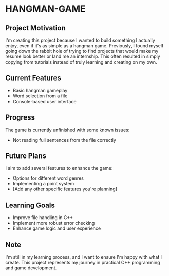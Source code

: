 # HANGMAN-GAME

## Project Motivation
I'm creating this project because I wanted to build something I actually enjoy, even if it's as simple as a hangman game. Previously, I found myself going down the rabbit hole of trying to find projects that would make my resume look better or land me an internship. This often resulted in simply copying from tutorials instead of truly learning and creating on my own.

## Current Features
- Basic hangman gameplay
- Word selection from a file
- Console-based user interface

## Progress
The game is currently unfinished with some known issues:
- Not reading full sentences from the file correctly

## Future Plans
I aim to add several features to enhance the game:
- Options for different word genres
- Implementing a point system
- [Add any other specific features you're planning]

## Learning Goals
- Improve file handling in C++
- Implement more robust error checking
- Enhance game logic and user experience

## Note 
I'm still in my learning process, and I want to ensure I'm happy with what I create. This project represents my journey in practical C++ programming and game development.
